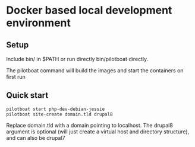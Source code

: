 # Docker based local development environment

## Setup

Include bin/ in $PATH or run directly bin/pilotboat directly.

The pilotboat command will build the images and start the containers on first run

## Quick start

    pilotboat start php-dev-debian-jessie
    pilotboat site-create domain.tld drupal8

Replace domain.tld with a domain pointing to localhost. The drupal8 argument is optional (will just create a virtual host and directory structure), and can also be drupal7
